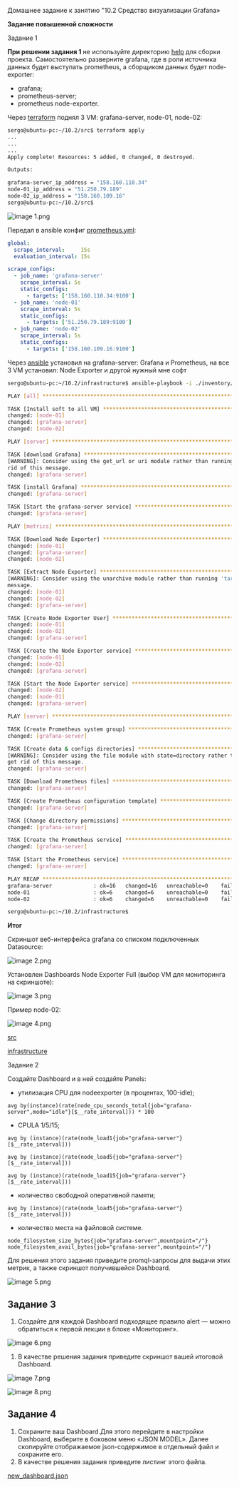 Домашнее задание к занятию "10.2 Средство визуализации Grafana»  

**Задание повышенной сложности**

Задание 1

**При решении задания 1** не используйте директорию [help](./help) для сборки проекта. Самостоятельно разверните grafana, где в роли источника данных будет выступать prometheus, а сборщиком данных будет node-exporter:

- grafana;
- prometheus-server;
- prometheus node-exporter.

Через [terraform](https://github.com/Serg2211/devops-netology/blob/main/dz/10-monitoring-02-grafana/src/main.tf) поднял 3 VM: grafana-server, node-01, node-02:

```bash
sergo@ubuntu-pc:~/10.2/src$ terraform apply
...
...
...
Apply complete! Resources: 5 added, 0 changed, 0 destroyed.

Outputs:

grafana-server_ip_address = "158.160.110.34"
node-01_ip_address = "51.250.79.189"
node-02_ip_address = "158.160.109.16"
sergo@ubuntu-pc:~/10.2/src$
```
<img
  src="https://github.com/Serg2211/devops-netology/blob/main/dz/10-monitoring-02-grafana/images/1.png"
  alt="image 1.png"
  title="image 1.png"
  style="display: inline-block; margin: 0 auto; max-width: 600px">


Передал в ansible конфиг [prometheus.yml](https://github.com/Serg2211/devops-netology/blob/main/dz/10-monitoring-02-grafana/infrastructure/site.yml):

```yml
global:
  scrape_interval:     15s
  evaluation_interval: 15s

scrape_configs:
  - job_name: 'grafana-server'
    scrape_interval: 5s
    static_configs:
      - targets: ['158.160.110.34:9100']
  - job_name: 'node-01'
    scrape_interval: 5s
    static_configs:
      - targets: ['51.250.79.189:9100']
  - job_name: 'node-02'
    scrape_interval: 5s
    static_configs:
      - targets: ['158.160.109.16:9100']
```

Через [ansible](https://valyala.medium.com/promql-tutorial-for-beginners-9ab455142085) установил на grafana-server: Grafana и Prometheus, на все 3 VM установил: Node Exporter и другой нужный мне софт

```bash
sergo@ubuntu-pc:~/10.2/infrastructure$ ansible-playbook -i ./inventory/cicd/hosts.yml site.yml

PLAY [all] **********************************************************************************************************************************************************************************************************************************************

TASK [Install soft to all VM] ***************************************************************************************************************************************************************************************************************************
changed: [node-01]
changed: [grafana-server]
changed: [node-02]

PLAY [server] *******************************************************************************************************************************************************************************************************************************************

TASK [download Grafana] *********************************************************************************************************************************************************************************************************************************
[WARNING]: Consider using the get_url or uri module rather than running 'wget'.  If you need to use command because get_url or uri is insufficient you can add 'warn: false' to this command task or set 'command_warnings=False' in ansible.cfg to get
rid of this message.
changed: [grafana-server]

TASK [install Grafana] **********************************************************************************************************************************************************************************************************************************
changed: [grafana-server]

TASK [Start the grafana-server service] *****************************************************************************************************************************************************************************************************************
changed: [grafana-server]

PLAY [metrics] ******************************************************************************************************************************************************************************************************************************************

TASK [Download Node Exporter] ***************************************************************************************************************************************************************************************************************************
changed: [node-01]
changed: [grafana-server]
changed: [node-02]

TASK [Extract Node Exporter] ****************************************************************************************************************************************************************************************************************************
[WARNING]: Consider using the unarchive module rather than running 'tar'.  If you need to use command because unarchive is insufficient you can add 'warn: false' to this command task or set 'command_warnings=False' in ansible.cfg to get rid of this
message.
changed: [node-01]
changed: [node-02]
changed: [grafana-server]

TASK [Create Node Exporter User] ************************************************************************************************************************************************************************************************************************
changed: [node-01]
changed: [node-02]
changed: [grafana-server]

TASK [Create the Node Exporter service] *****************************************************************************************************************************************************************************************************************
changed: [node-01]
changed: [node-02]
changed: [grafana-server]

TASK [Start the Node Exporter service] ******************************************************************************************************************************************************************************************************************
changed: [node-02]
changed: [node-01]
changed: [grafana-server]

PLAY [server] *******************************************************************************************************************************************************************************************************************************************

TASK [Create Prometheus system group] *******************************************************************************************************************************************************************************************************************
changed: [grafana-server]

TASK [Create data & configs directories] ****************************************************************************************************************************************************************************************************************
[WARNING]: Consider using the file module with state=directory rather than running 'mkdir'.  If you need to use command because file is insufficient you can add 'warn: false' to this command task or set 'command_warnings=False' in ansible.cfg to
get rid of this message.
changed: [grafana-server]

TASK [Download Prometheus files] ************************************************************************************************************************************************************************************************************************
changed: [grafana-server]

TASK [Create Prometheus configuration template] *********************************************************************************************************************************************************************************************************
changed: [grafana-server]

TASK [Change directory permissions] *********************************************************************************************************************************************************************************************************************
changed: [grafana-server]

TASK [Create the Prometheus service] ********************************************************************************************************************************************************************************************************************
changed: [grafana-server]

TASK [Start the Prometheus service] *********************************************************************************************************************************************************************************************************************
changed: [grafana-server]

PLAY RECAP **********************************************************************************************************************************************************************************************************************************************
grafana-server             : ok=16   changed=16   unreachable=0    failed=0    skipped=0    rescued=0    ignored=0   
node-01                    : ok=6    changed=6    unreachable=0    failed=0    skipped=0    rescued=0    ignored=0   
node-02                    : ok=6    changed=6    unreachable=0    failed=0    skipped=0    rescued=0    ignored=0   

sergo@ubuntu-pc:~/10.2/infrastructure$ 
```
**Итог**

Cкриншот веб-интерфейса grafana со списком подключенных Datasource:

<img
  src="https://github.com/Serg2211/devops-netology/blob/main/dz/10-monitoring-02-grafana/images/2.png"
  alt="image 2.png"
  title="image 2.png"
  style="display: inline-block; margin: 0 auto; max-width: 600px">


Установлен Dashboards Node Exporter Full (выбор VM для мониторинга на скриншоте):

<img
  src="https://github.com/Serg2211/devops-netology/blob/main/dz/10-monitoring-02-grafana/images/3.png"
  alt="image 3.png"
  title="image 3.png"
  style="display: inline-block; margin: 0 auto; max-width: 600px">

Пример node-02:

<img
  src="https://github.com/Serg2211/devops-netology/blob/main/dz/10-monitoring-02-grafana/images/4.png"
  alt="image 4.png"
  title="image 4.png"
  style="display: inline-block; margin: 0 auto; max-width: 600px">


[src](https://github.com/Serg2211/devops-netology/blob/main/dz/10-monitoring-02-grafana/src)

[infrastructure](https://github.com/Serg2211/devops-netology/blob/main/dz/10-monitoring-02-grafana/infrastructure)

Задание 2


Создайте Dashboard и в ней создайте Panels:

- утилизация CPU для nodeexporter (в процентах, 100-idle);

```
avg by(instance)(rate(node_cpu_seconds_total{job="grafana-server",mode="idle"}[$__rate_interval])) * 100
```
- CPULA 1/5/15;

```
avg by (instance)(rate(node_load1{job="grafana-server"}[$__rate_interval]))
```

```
avg by (instance)(rate(node_load5{job="grafana-server"}[$__rate_interval]))
```

```
avg by (instance)(rate(node_load15{job="grafana-server"}[$__rate_interval]))
```

- количество свободной оперативной памяти;

```
avg by (instance)(rate(node_load5{job="grafana-server"}[$__rate_interval]))
```

- количество места на файловой системе.

```
node_filesystem_size_bytes{job="grafana-server",mountpoint="/"}
node_filesystem_avail_bytes{job="grafana-server",mountpoint="/"}
```

Для решения этого задания приведите promql-запросы для выдачи этих метрик, а также скриншот получившейся Dashboard.

<img
  src="https://github.com/Serg2211/devops-netology/blob/main/dz/10-monitoring-02-grafana/images/5.png"
  alt="image 5.png"
  title="image 5.png"
  style="display: inline-block; margin: 0 auto; max-width: 600px">

## Задание 3

1. Создайте для каждой Dashboard подходящее правило alert — можно обратиться к первой лекции в блоке «Мониторинг».

<img
  src="https://github.com/Serg2211/devops-netology/blob/main/dz/10-monitoring-02-grafana/images/6.png"
  alt="image 6.png"
  title="image 6.png"
  style="display: inline-block; margin: 0 auto; max-width: 600px">

1. В качестве решения задания приведите скриншот вашей итоговой Dashboard.

<img
  src="https://github.com/Serg2211/devops-netology/blob/main/dz/10-monitoring-02-grafana/images/7.png"
  alt="image 7.png"
  title="image 7.png"
  style="display: inline-block; margin: 0 auto; max-width: 600px">

<img
  src="https://github.com/Serg2211/devops-netology/blob/main/dz/10-monitoring-02-grafana/images/8.png"
  alt="image 8.png"
  title="image 8.png"
  style="display: inline-block; margin: 0 auto; max-width: 600px">

## Задание 4

1. Сохраните ваш Dashboard.Для этого перейдите в настройки Dashboard, выберите в боковом меню «JSON MODEL». Далее скопируйте отображаемое json-содержимое в отдельный файл и сохраните его.
1. В качестве решения задания приведите листинг этого файла.

[new_dashboard.json](https://github.com/Serg2211/devops-netology/blob/main/dz/10-monitoring-02-grafana/new_dashboard.json)
